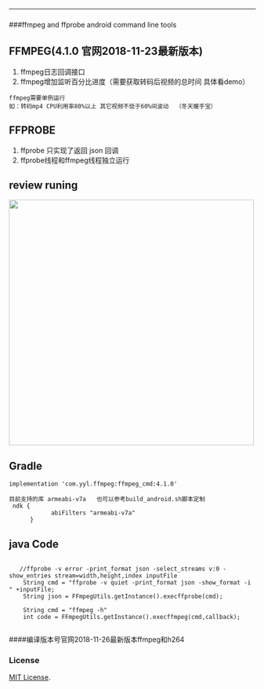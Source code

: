 ----
###
###ffmpeg and ffprobe android command line tools

## FFMPEG(4.1.0   官网2018-11-23最新版本)
1. ffmpeg日志回调接口
2. ffmpeg增加监听百分比进度（需要获取转码后视频的总时间 具体看demo）
```
ffmpeg需要单例运行  
如：转码mp4 CPU利用率80%以上 其它视频不低于60%间波动  （冬天暖手宝）
```
## FFPROBE
1. ffprobe 只实现了返回 json 回调 
2. ffprobe线程和ffmpeg线程独立运行

## review runing

<image src="./img/222.gif" width="500px"/>

## Gradle
```
implementation 'com.yyl.ffmpeg:ffmpeg_cmd:4.1.0'

目前支持的库 armeabi-v7a   也可以参考build_android.sh脚本定制
 ndk {
            abiFilters "armeabi-v7a"
      }
```
## java Code
```
    
   //ffprobe -v error -print_format json -select_streams v:0 -show_entries stream=width,height,index inputFile
    String cmd = "ffprobe -v quiet -print_format json -show_format -i " +inputFile;
    String json = FFmpegUtils.getInstance().execffprobe(cmd);
  
    String cmd = "ffmpeg -h"
    int code = FFmpegUtils.getInstance().execffmpeg(cmd,callback);
    
```

####编译版本号官网2018-11-26最新版本ffmpeg和h264

### License
[MIT License](https://opensource.org/licenses/MIT).
